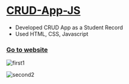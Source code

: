 # [CRUD-App-JS](https://verdant-genie-e37177.netlify.app/)
* Developed CRUD App as a Student Record  
* Used HTML, CSS, Javascript

### [Go to website](https://verdant-genie-e37177.netlify.app/)

![first1](https://user-images.githubusercontent.com/64412792/227722855-234c6698-685f-4dbb-b247-93d3e6b14763.png)  

![second2](https://user-images.githubusercontent.com/64412792/227722876-0d4b4074-a1d3-49ad-a8e4-42cc5d1718f9.png)  

